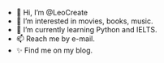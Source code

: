 - 👋 Hi, I’m @LeoCreate
- 👀 I’m interested in movies, books, music.
- 🌱 I’m currently learning Python and IELTS.
- 📫 Reach me by e-mail.
- ✨ Find me on my blog.

<!---
LeoCreate/LeoCreate is a ✨ special ✨ repository because its `README.md` (this file) appears on your GitHub profile.
You can click the Preview link to take a look at your changes.
--->
